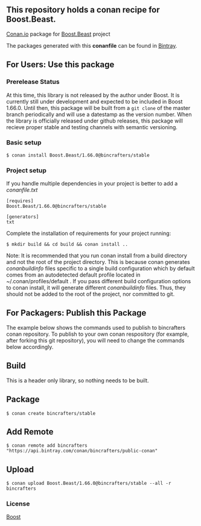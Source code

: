 ## This repository holds a conan recipe for Boost.Beast.

[Conan.io](https://conan.io) package for [Boost.Beast](https://github.com/Boostorg/Beast) project

The packages generated with this **conanfile** can be found in [Bintray](https://bintray.com/bincrafters/public-conan/Boost.Beast%3Abincrafters).

## For Users: Use this package

### Prerelease Status

At this time, this library is not released by the author under Boost. It is currently still under development and expected to be included in Boost 1.66.0.  Until then, this package will be built from a `git clone` of the master branch periodically and will use a datestamp as the version number.  When the library is officially released under github releases, this package will recieve proper stable and testing channels with semantic versioning.

### Basic setup

    $ conan install Boost.Beast/1.66.0@bincrafters/stable

### Project setup

If you handle multiple dependencies in your project is better to add a *conanfile.txt*

    [requires]
    Boost.Beast/1.66.0@bincrafters/stable

    [generators]
    txt

Complete the installation of requirements for your project running:

    $ mkdir build && cd build && conan install ..
	
Note: It is recommended that you run conan install from a build directory and not the root of the project directory.  This is because conan generates *conanbuildinfo* files specific to a single build configuration which by default comes from an autodetected default profile located in ~/.conan/profiles/default .  If you pass different build configuration options to conan install, it will generate different *conanbuildinfo* files.  Thus, they should not be added to the root of the project, nor committed to git. 

## For Packagers: Publish this Package

The example below shows the commands used to publish to bincrafters conan repository. To publish to your own conan respository (for example, after forking this git repository), you will need to change the commands below accordingly. 

## Build  

This is a header only library, so nothing needs to be built.

## Package 

    $ conan create bincrafters/stable
	
## Add Remote

	$ conan remote add bincrafters "https://api.bintray.com/conan/bincrafters/public-conan"

## Upload

    $ conan upload Boost.Beast/1.66.0@bincrafters/stable --all -r bincrafters

### License
[Boost](www.boost.org/LICENSE_1_0.txt)
